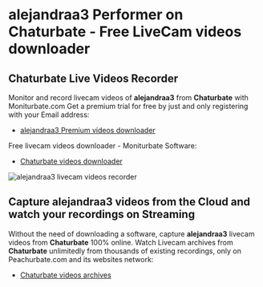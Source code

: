 # alejandraa3 Performer on Chaturbate - Free LiveCam videos downloader

## Chaturbate Live Videos Recorder

Monitor and record livecam videos of **alejandraa3** from **Chaturbate** with Moniturbate.com
Get a premium trial for free by just and only registering with your Email address:
* [alejandraa3 Premium videos downloader](https://moniturbate.com/request-demo-licence-key.html)

Free livecam videos downloader - Moniturbate Software:
* [Chaturbate videos downloader](https://moniturbate.com/moniturbate-download-software.html)

![alejandraa3 livecam videos recorder](https://peachurnet.com/templates/moniturbate-software.png)


## Capture alejandraa3 videos from the Cloud and watch your recordings on Streaming

Without the need of downloading a software, capture **alejandraa3** livecam videos from **Chaturbate** 100% online.
Watch Livecam archives from **Chaturbate** unlimitedly from thousands of existing recordings, only on Peachurbate.com and its websites network:
* [Chaturbate videos archives](https://peachurnet.com/)
